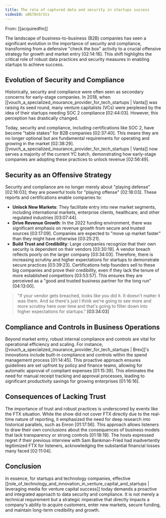 ```yaml
---
title: The role of captured data and security in startups success
videoId: u0b7OnSrICs
---
```


From: [[acquiredfm]] <br/> 

The landscape of business-to-business (B2B) companies has seen a significant evolution in the importance of security and compliance, transforming from a defensive "check the box" activity to a crucial offensive strategy for growth and market entry <a class="yt-timestamp" data-t="02:14:16">
[02:14:16]</a>. This shift highlights the critical role of robust data practices and security measures in enabling startups to achieve success.

## Evolution of Security and Compliance

Historically, security and compliance were often seen as secondary concerns for early-stage companies. In 2018, when [[vouch_a_specialized_insurance_provider_for_tech_startups | Vanta]] was raising its seed round, many venture capitalists (VCs) were perplexed by the idea of their startups needing SOC 2 compliance <a class="yt-timestamp" data-t="02:44:03">[02:44:03]</a>. However, this perception has drastically changed.

Today, security and compliance, including certifications like SOC 2, have become "table stakes" for B2B companies <a class="yt-timestamp" data-t="02:37:40">[02:37:40]</a>. This means they are no longer optional but are fundamental requirements for operating and growing in the market <a class="yt-timestamp" data-t="02:38:29">[02:38:29]</a>. [[vouch_a_specialized_insurance_provider_for_tech_startups | Vanta]] now serves a majority of the current YC batch, demonstrating how early-stage companies are adopting these practices to unlock revenue <a class="yt-timestamp" data-t="02:56:49">[02:56:49]</a>.

## Security as an Offensive Strategy

Security and compliance are no longer merely about "playing defense" <a class="yt-timestamp" data-t="02:16:03">[02:16:03]</a>; they are powerful tools for "playing offense" <a class="yt-timestamp" data-t="02:18:03">[02:18:03]</a>. These reports and certifications enable companies to:

*   **Unlock New Markets**: They facilitate entry into new market segments, including international markets, enterprise clients, healthcare, and other regulated industries <a class="yt-timestamp" data-t="03:07:44">[03:07:44]</a>.
*   **Drive Revenue Growth**: In the 2022 funding environment, there was significant emphasis on revenue growth from secure and trusted sources <a class="yt-timestamp" data-t="03:17:09">[03:17:09]</a>. Companies are expected to "move up market faster" than they might have otherwise <a class="yt-timestamp" data-t="03:25:21">[03:25:21]</a>.
*   **Build Trust and Credibility**: Large companies recognize that their own security is dependent on their vendors <a class="yt-timestamp" data-t="03:30:19">[03:30:19]</a>. A vendor breach reflects poorly on the larger company <a class="yt-timestamp" data-t="03:34:03">[03:34:03]</a>. Therefore, there is increasing scrutiny and higher expectations for startups to demonstrate secure practices <a class="yt-timestamp" data-t="03:39:23">[03:39:23]</a>. Certifications help founders sell to these big companies and prove their credibility, even if they lack the tenure of more established competitors <a class="yt-timestamp" data-t="03:53:57">[03:53:57]</a>. This ensures they are perceived as a "good and trusted business partner for the long run" <a class="yt-timestamp" data-t="04:13:00">[04:13:00]</a>.

> "If your vendor gets breached, looks like you did it. It doesn't matter it was them. And so there's just I think we're going to see more and more scrutiny here over time and that's going to filter down into higher expectations for startups." <a class="yt-timestamp" data-t="03:34:03">[03:34:03]</a>

## Compliance and Controls in Business Operations

Beyond market entry, robust internal compliance and controls are vital for operational efficiency and scaling. For instance, [[vouch_a_specialized_insurance_provider_for_tech_startups | Brex]]'s innovations include built-in compliance and controls within the spend management process <a class="yt-timestamp" data-t="01:14:45">[01:14:45]</a>. This proactive approach ensures guidelines are set upfront by policy and finance teams, allowing for automatic approval of compliant expenses <a class="yt-timestamp" data-t="01:15:39">[01:15:39]</a>. This eliminates the need for manual receipt tracking and approval processes, leading to significant productivity savings for growing enterprises <a class="yt-timestamp" data-t="01:16:16">[01:16:16]</a>.

## Consequences of Lacking Trust

The importance of trust and robust practices is underscored by events like the FTX situation. While the show did not cover FTX directly due to the real-time nature of reporting, it emphasized the need for deep research into historical parallels, such as Enron <a class="yt-timestamp" data-t="01:17:56">[01:17:56]</a>. This approach allows listeners to draw their own conclusions about the consequences of business models that lack transparency or strong controls <a class="yt-timestamp" data-t="01:18:19">[01:18:19]</a>. The hosts expressed regret if their previous interview with Sam Bankman-Fried had inadvertently legitimized FTX for listeners, acknowledging the substantial financial losses many faced <a class="yt-timestamp" data-t="02:11:04">[02:11:04]</a>.

## Conclusion

In essence, for startups and technology companies, effective [[role_of_technology_and_innovation_in_venture_capital_and_startups | leveraging media for venture capital success]] today demands a proactive and integrated approach to data security and compliance. It is not merely a technical requirement but a strategic imperative that directly impacts a company's ability to acquire customers, enter new markets, secure funding, and maintain long-term credibility and growth.